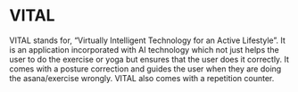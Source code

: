 # VITAL
VITAL stands for, “Virtually Intelligent Technology for an Active Lifestyle”. It is an application incorporated with AI technology which not just helps the user to do the exercise or yoga but ensures that the user does it correctly. It comes with a posture correction and guides the user when they are doing the asana/exercise wrongly. VITAL also comes with a repetition counter.
